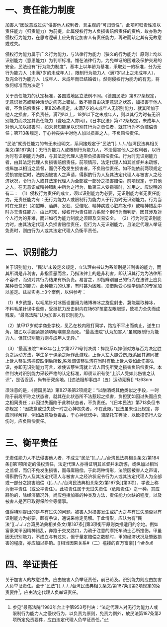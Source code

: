 # 一、责任能力制度

加害人“因故意或过失”侵害他人权利者，具主观的“可归责性”，此项可归责性须以责任能力（归责能力）为前提，此属侵权行为人负损害赔偿责任的资格，故亦称为侵权行为能力，在思考逻辑上应先肯定加害人有责任能力，再进而认定其有无故意或过失。

侵权行为能力属于广义行为能力，与法律行为能力（狭义的行为能力）原则上均以识别能力（意思能力）为判断标准。惟在法律行为，为免举证的困难及保护交易的安全，民法设有“行为能力制度”，基本上以年龄为基准，采取划一的标准，分为无行为能力人（未满7岁的未成年人），限制行为能力人（满7岁以上之未成年人），及完全行为能力人（成年人、未成年而已结婚者）。然则侵权行为能力的有无，将依何标准而为决定？

关于责任能力的认定标准，各国或地区立法例不同。《德国民法》第827条规定，无意识状态或精神活动之病态上错乱，致不能自由决定意思之状态，加损害于他人者，不负赔偿责任；第828条规定，未满7岁的未成年人无识别能力，就其所加于他人之损害，不负责任。满7岁以上，18岁以下之未成年人，则以其行为时有无识别能力而决定其责任能力（聋哑之人亦同）。《日本民法》第712条规定，未成年人对他人加以损害时，如未具知能足以识别其行为之责任者，就其行为不负赔偿责任；第713条规定，于心神丧失中对他人加以损害之人，不负赔偿责任。

“民法”就责任能力的有无未设明文，系间接规定于“民法”[[../../../台湾民法典相关条文/第187条]]：无行为能力人或限制行为能力人，不法侵害他人之权利者，以行为时有识别能力为限，与其法定代理人连带负损害赔偿责任。行为时无识别能力者，由其法定代理人负损害赔偿责任。前项情形，法定代理人如其监督并未疏懈，或纵加以相当之监督，而仍不免发生损害者，不负赔偿责任。如不能依前两项规定受损害赔偿时，法院因被害人之声请，得斟酌行为人及其法定代理人与被害人之经济状况，令行为人或其法定代理人为全部或一部分之损害赔偿。前项规定，于其他之人，在无意识或精神错乱中所为之行为，致第三人受损害时，准用之。应说明的有二：
（1）侵权行为责任的成立，须以识别能力为必要，无识别能力者无责任能力。无责任能力有：无行为能力人或限制行为能力人于行为时无识别能力。行为当时在无意识（如酣睡、酒醉、发狂、受催眠、精神病或心脏病发作）或精神错乱中时亦无责任能力。由此可知，侵权行为责任能力系就个别行为而判断，因其涉及对个人行为的非难，而非如行为能力制度之须顾及交易安全。
（2）行为时无识别能力时，由其法定代理人负损害赔偿责任，但行为人无识别能力，且法定代理人举证免责时，则由行为人或其法定代理人负衡平责任。

# 二、识别能力

关于识别能力，“民法”未设定义规定，立法理由书认为系辨别是非利害的能力，而其所谓是非利害，非指善恶而言，乃指法律上的是非利害，即认识其行为为法律所不容许，而须对其行为结果有所负责。易言之，即指辨别自己的行为在法律上应负某种责任的能力。此种能力的认定，有时甚为困难，须借助受心理学训练的专家加以鉴定。兹举实务上3个案例，以供参考：

（1）8岁孩童，以毛尾针对冰贩设置用为赌博棒冰之旋盘射击，冀能赢取棒冰，不料毛尾针误中盘侧，受抵抗力反击射向在场6岁孩童左眼眼球，致视力全失而成残废。“最高法院”认为加害人有识别能力。

（2）某甲17岁就学商业学校，见乙在校内殴打同学，路抱不平出而劝止，遂生口角，被乙以手腕紧握颈项咽喉窒息而死。“最高法院”认为加害人“虽属限制行为能力人，但其识别能力则与成年人无异。”

（3）“最高法院”1963年台上字第2771号判决谓：摔跤系以摔倒对方与否为决定胜负之运动方法，学生多于课余之际作此游戏，上诉人左大腿受伤,既系因其邀同被上诉人蔡生湾摔跤跌倒后所致,殊难谓该蔡生湾在当时有致上诉人受如此伤害认识，亦即无识别能力可言，难使该蔡生湾就上诉人因伤所受之损害负赔偿责任。本件判决对识别能力采较严格的认定标准，即须认识有使“上诉人受如此伤害之认识”，是否妥适，尚有研究余地。[[违法阻却事由#（五）运动竞赛]] ^lz63nm

须注意的是，《德国民法》第827条第2项规定：“以酗酒或其他类似之手段，一时陷于前段所称之状态者，就其在此状态所不法惹起之损害，负担犹如因过失而应负之相同责任；非因过失而陷于此种状态者，不负责任。“《日本民法》第713条但书亦规定：“因故意或过失致一时之心神丧失者，不在此限。”民法虽未设此规定，亦应同样解释，例如故意吸食毒品，于心神恍惚中，骑摩托车奔驶，以致撞伤行人受伤时，应负赔偿责任。

# 三、衡平责任

无责任能力人不法侵害他人者，不成立“民法”[[../../../台湾民法典相关条文/第184条]]第1项所定的侵权责任，法定代理人亦得证明其监督并未疏懈，或纵加以相当之监督，而仍不免发生损害，而毋庸赔偿。于此两种情形，法院因被害人之声请，得斟酌行为人及其法定代理人与被害人之经济状况令行为人或其法定代理人为全部或一部分之损害赔偿（[[../../../台湾民法典相关条文/第187条]]第3项），学说上称为衡平责任（或公平责任）。此项责任属于无过失责任（危险责任）之一种。其应斟酌的，除经济情况外，尚应包括加害的种类及方法，责任能力欠缺的程度，以及被害人是否已取得保险金等情事。

值得特别提出的是与有过失的问题。被害人对损害发生或扩大之与有过失须否以有识别能力为必要，颇有争议，通说采肯定见解。于此情形，应认为有“民法”[[../../../台湾民法典相关条文/第187条]]第3项衡平原则类推适用的余地。例如富豪某甲因精神错乱，奔跑于交叉路口，为疏于注意的摩托车骑士乙所撞伤。甲虽因无识别能力，不成立与有过失，但于量定赔偿之数额时，甲的经济状况及肇致损害的程度，亦应加以斟酌。[[相当因果关系#（二）褴褛的百万富豪]] ^hih5u6

# 四、举证责任

关于加害人的故意过失，应由被害人负举证责任，前已论及。识别能力则应由加害人负举证责任。至于“民法”[[../../../台湾民法典相关条文/第187条]]第2项规定的免责要件[^1]，应由法定代理人负举证责任。

[^1]: 参见”最高法院“1983年台上字第953号判决：“法定代理人对无行为能力人或限制行为能力人之侵权行为，以负责为原则，免责为例外，放民法第187条第2项所定免责要件，应由法定代理人负举证责任。”